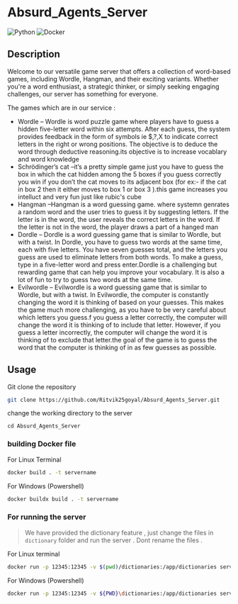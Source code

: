 # Absurd_Agents_Server
![Python](https://img.shields.io/badge/python-3670A0?style=for-the-badge&logo=python&logoColor=ffdd54)
![Docker](https://img.shields.io/badge/docker-%230db7ed.svg?style=for-the-badge&logo=docker&logoColor=white)

## Description
Welcome to our versatile game server that offers a collection of word-based games, including Wordle, Hangman, and their exciting variants. Whether you're a word enthusiast, a strategic thinker, or simply seeking engaging challenges, our server has something for everyone.

The games which are in our service :
- Wordle &ndash; 
Wordle is word puzzle game where players have to guess a hidden five-letter word within six attempts. After each guess, the system provides feedback in the form of symbols ie $,?,X  to indicate correct letters in the right or wrong positions. The objective is to deduce the word through deductive reasoning.its objective is to increase vocablary and word knowledge
- Schrödinger’s cat &ndash;it’s a pretty simple game just you have to guess the box in which the cat hidden among the 5 boxes if you guess correctly you win if you don’t the cat moves to its adjacent box (for ex:- if the cat in box 2 then it either moves to box 1 or box 3 ).this game increases you intelluct and very fun just like rubic's cube
- Hangman &ndash;Hangman is a word guessing game. where systemn genrates a random word and the user tries to guess it by suggesting letters. If the letter is in the word, the user reveals the correct letters in the word. If the letter is not in the word, the player draws a part of a hanged man 
- Dordle &ndash;
 Dordle is a word guessing game that is similar to Wordle, but with a twist. In Dordle, you have to guess two words at the same time, each with five letters. You have seven guesses total, and the letters you guess are used to eliminate letters from both words. To make a guess, type in a five-letter word and press enter.Dordle is a challenging but rewarding game that can help you improve your vocabulary. It is also a lot of fun to try to guess two words at the same time.
- Evilwordle &ndash;
 Evilwordle is a word guessing game that is similar to Wordle, but with a twist. In Evilwordle, the computer is constantly changing the word it is thinking of based on your guesses. This makes the game much more challenging, as you have to be very careful about which letters you guess.f you guess a letter correctly, the computer will change the word it is thinking of to include that letter. However, if you guess a letter incorrectly, the computer will change the word it is thinking of to exclude that letter.the goal of the game is to guess the word that the computer is thinking of in as few guesses as possible.




## Usage

Git clone the repository 
```bash
git clone https://github.com/Ritvik25goyal/Absurd_Agents_Server.git
```
change the working directory to the server
```
cd Absurd_Agents_Server
```


### building Docker file

For Linux Terminal
```bash
docker build . -t servername
```

For Windows (Powershell)
```bash
docker buildx build . -t servername
```

### For running the server
> We have provided the dictionary feature , just change the files in `dictionary` folder and run the server . Dont rename the files .

For Linux terminal
```bash
docker run -p 12345:12345 -v $(pwd)/dictionaries:/app/dictionaries servername
```

For Windows (Powershell)
```bash
docker run -p 12345:12345 -v ${PWD}\dictionaries:/app/dictionaries servername
```
